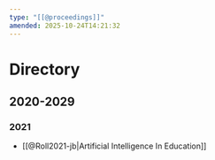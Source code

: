 ```yaml
---
type: "[[@proceedings]]"
amended: 2025-10-24T14:21:32
---
```


# Directory
## 2020-2029
### 2021
- [[@Roll2021-jb|Artificial Intelligence In Education]]
